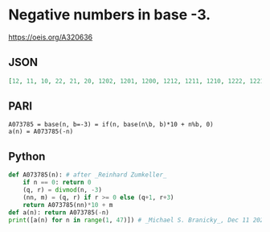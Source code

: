 # Negative numbers in base \-3\.
https://oeis.org/A320636
## JSON
```JSON
[12, 11, 10, 22, 21, 20, 1202, 1201, 1200, 1212, 1211, 1210, 1222, 1221, 1220, 1102, 1101, 1100, 1112, 1111, 1110, 1122, 1121, 1120, 1002, 1001, 1000, 1012, 1011, 1010, 1022, 1021, 1020, 2202, 2201, 2200, 2212, 2211, 2210, 2222, 2221, 2220, 2102, 2101, 2100, 2112]
```
## PARI
```PARI
A073785 = base(n, b=-3) = if(n, base(n\b, b)*10 + n%b, 0)
a(n) = A073785(-n)
```
## Python
```Python
def A073785(n): # after _Reinhard Zumkeller_
    if n == 0: return 0
    (q, r) = divmod(n, -3)
    (nn, m) = (q, r) if r >= 0 else (q+1, r+3)
    return A073785(nn)*10 + m
def a(n): return A073785(-n)
print([a(n) for n in range(1, 47)]) # _Michael S. Branicky_, Dec 11 2021
```
